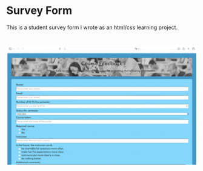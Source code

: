 # Survey Form

This is a student survey form I wrote as an html/css learning project.

#

![survey_form.png](resources/survey_form.png)
